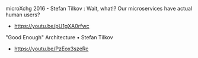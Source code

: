 microXchg 2016 - Stefan Tilkov : Wait, what!? Our microservices have actual human users?
* https://youtu.be/pU1gXA0rfwc

"Good Enough" Architecture • Stefan Tilkov
* https://youtu.be/PzEox3szeRc
